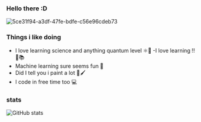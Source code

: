 ### Hello there :D
![5ce31f94-a3df-47fe-bdfe-c56e96cdeb73](https://user-images.githubusercontent.com/114350686/216793710-1fcf7bf0-0bf7-4b4b-b58c-f9a9f1fd96e8.jpg)
### Things i like doing
- I love learning science and anything quantum level ⚛️🔭
-I love learning !! 📑📚
- Machine learning sure seems fun 🤖
- Did I tell you i paint a lot 🎨🖌️
- I code in free time too 💻
### stats
![GitHub stats](https://github-readme-stats.vercel.app/api?username=saarucore&show_icons=true&theme=transparent)

<!--
**saarucore/saarucore** is a ✨ _special_ ✨ repository because its `README.md` (this file) appears on your GitHub profile.

Here are some ideas to get you started:

- 🔭 I’m currently working on ...
- 🌱 I’m currently learning ...
- 👯 I’m looking to collaborate on ...
- 🤔 I’m looking for help with ...
- 💬 Ask me about ...
- 📫 How to reach me: ...
- 😄 Pronouns: ...
- ⚡ Fun fact: ...
-->
